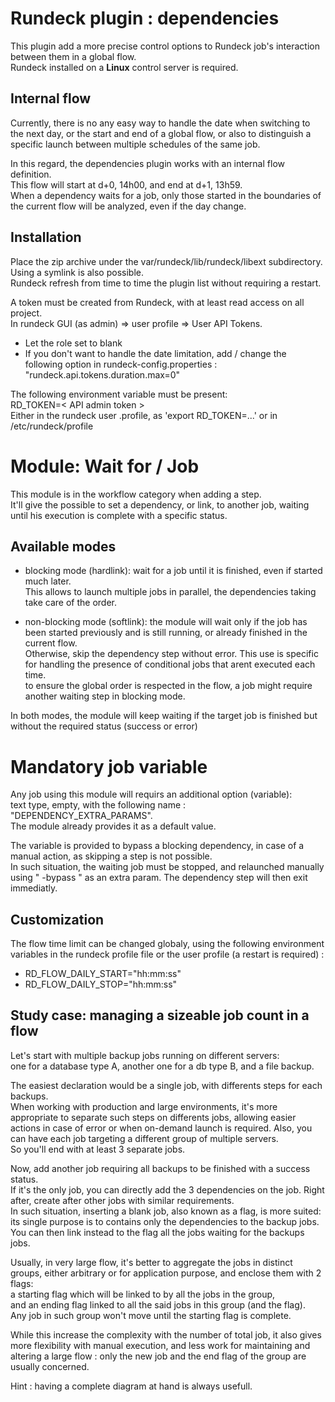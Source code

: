 Rundeck plugin : dependencies
======

This plugin add a more precise control options to Rundeck job's interaction between them
in a global flow.  
Rundeck installed on a **Linux** control server is required.

Internal flow
------
Currently, there is no any easy way to handle the date when switching to the next 
day, or the start and end of a global flow, or also to distinguish a specific 
launch between multiple schedules of the same job.

In this regard, the dependencies plugin works with an internal flow definition.  
This flow will start at d+0, 14h00, and end at d+1, 13h59.  
When a dependency waits for a job, only those started in the boundaries of the current flow
will be analyzed, even if the day change.


Installation
------
Place the zip archive  under the var/rundeck/lib/rundeck/libext subdirectory. Using a symlink is also possible.  
Rundeck refresh from time to time the plugin list without requiring a restart.

A token must be created from Rundeck, with at least read access on all project.  
In rundeck GUI (as admin) => user profile => User API Tokens.  
- Let the role set to blank
- If you don't want to handle the date limitation, add / change the following option
in rundeck-config.properties : "rundeck.api.tokens.duration.max=0" 

The following environment variable must be present:  
RD_TOKEN=< API admin token >  
Either in the rundeck user .profile, as 'export RD_TOKEN=...' or in /etc/rundeck/profile


Module: Wait for / Job
======
This module is in the workflow category when adding a step.  
It'll give the possible to set a dependency, or link, to another job, waiting until his 
execution is complete with a specific status.


Available modes 
------
* blocking mode (hardlink): wait for a job until it is finished, even if started much later.  
This allows to launch multiple jobs in parallel, the dependencies taking take care of the order.

* non-blocking mode (softlink): the module will wait only if the job has been started previously 
and is still running, or already finished in the current flow.  
Otherwise, skip the dependency step without error.
This use is specific for handling the presence of conditional jobs that arent executed each time.  
to ensure the global order is respected in the flow, a job might require another waiting step in blocking mode.  

In both modes, the module will keep waiting if the target job is finished but 
without the required status (success or error)


Mandatory job variable
======
Any job using this module will requirs an additional option (variable):  
text type, empty, with the following name : "DEPENDENCY_EXTRA_PARAMS".  
The module already provides it as a default value.  

The variable is provided to bypass a blocking dependency, in case of a manual 
action, as skipping a step is not possible.  
In such situation, the waiting job must be stopped, and relaunched manually 
using " -bypass " as an extra param. The dependency step will then exit immediatly.


Customization
------
The flow time limit can be changed globaly, using the following environment variables 
in the rundeck profile file or the user profile (a restart is required) :
- RD_FLOW_DAILY_START="hh:mm:ss"
- RD_FLOW_DAILY_STOP="hh:mm:ss"


 Study case: managing a sizeable job count in a flow
------
Let's start with multiple backup jobs running on different servers:  
one for a database type A, another one for a db type B, and a file backup.

The easiest declaration would be a single job, with differents steps for each 
backups.  
When working with production and large environments, it's more appropriate
to separate such steps on differents jobs, allowing easier actions in case of 
error or when on-demand launch is required. 
Also, you can have each job targeting a different group of multiple servers.  
So you'll end with at least 3 separate jobs.

Now, add another job requiring all backups to be finished with a success status.  
If it's the only job, you can directly add the 3 dependencies on the job. 
Right after, create after other jobs with similar requirements.  
In such situation, inserting a blank job, also known as a flag, is more suited:  
its single purpose is to contains only the dependencies to the backup jobs.  
You can then link  instead to the flag all the jobs waiting for the backups jobs.

Usually, in very large flow, it's better to aggregate the jobs in distinct groups, 
either arbitrary or for application purpose, and enclose them with 2 flags:   
a starting flag which will be linked to by all the jobs in the group,  
and an ending flag linked to all the said jobs in this group (and the flag).  
Any job in such group won't move until the starting flag is complete.

While this increase the  complexity with the number of total job, it also gives 
more flexibility with manual execution, and less work for maintaining and altering 
a large flow : only the new job and the end flag of the group are usually concerned.

Hint : having a complete diagram at hand is always usefull.

